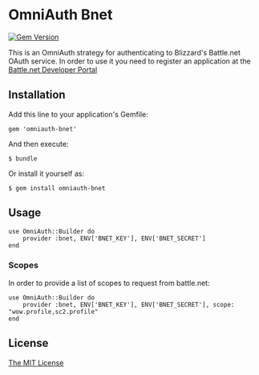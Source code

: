 # OmniAuth Bnet

[![Gem
Version](https://badge.fury.io/rb/omniauth-bnet.svg)](http://badge.fury.io/rb/omniauth-bnet)

This is an OmniAuth strategy for authenticating to Blizzard's Battle.net OAuth
service. In order to use it you need to register an application at the
[Battle.net Developer Portal](https://develop.battle.net/)

## Installation

Add this line to your application's Gemfile:

    gem 'omniauth-bnet'

And then execute:

    $ bundle

Or install it yourself as:

    $ gem install omniauth-bnet

## Usage

    use OmniAuth::Builder do
        provider :bnet, ENV['BNET_KEY'], ENV['BNET_SECRET']
    end

### Scopes

In order to provide a list of scopes to request from battle.net:

    use OmniAuth::Builder do
        provider :bnet, ENV['BNET_KEY'], ENV['BNET_SECRET'], scope: "wow.profile,sc2.profile"
    end

## License

[The MIT License](http://opensource.org/licenses/MIT)
